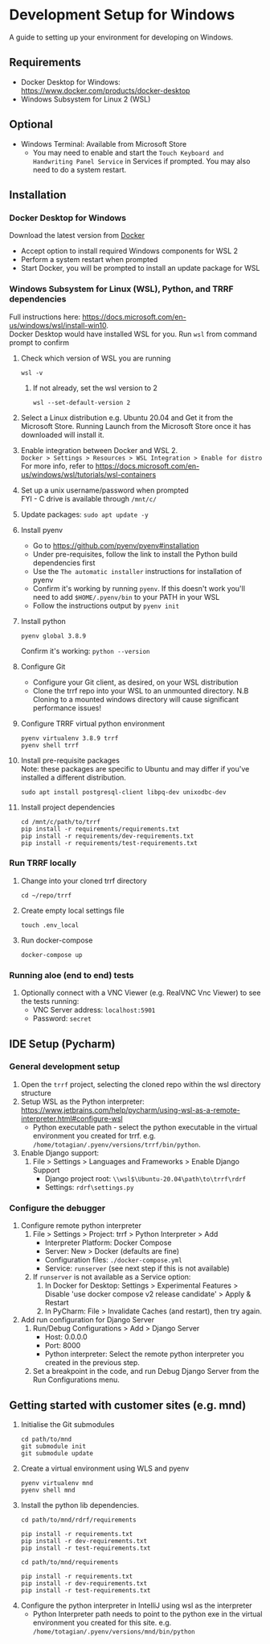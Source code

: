# Development Setup for Windows

A guide to setting up your environment for developing on Windows.

## Requirements
* Docker Desktop for Windows: https://www.docker.com/products/docker-desktop
* Windows Subsystem for Linux 2 (WSL)

## Optional
* Windows Terminal: Available from Microsoft Store  
    * You may need to enable and start the `Touch Keyboard and Handwriting Panel Service` in Services if prompted. You may also need to do a system restart.

## Installation

### Docker Desktop for Windows
Download the latest version from [Docker](https://www.docker.com/products/docker-desktop)
* Accept option to install required Windows components for WSL 2
* Perform a system restart when prompted
* Start Docker, you will be prompted to install an update package for WSL

### Windows Subsystem for Linux (WSL), Python, and TRRF dependencies
Full instructions here: https://docs.microsoft.com/en-us/windows/wsl/install-win10.  
Docker Desktop would have installed WSL for you. Run `wsl` from command prompt to confirm

1. Check which version of WSL you are running
   ```shell
   wsl -v
   ```
   1. If not already, set the wsl version to 2
      ```shell
      wsl --set-default-version 2
      ```

2. Select a Linux distribution e.g. Ubuntu 20.04 and Get it from the Microsoft Store.
Running Launch from the Microsoft Store once it has downloaded will install it.

3. Enable integration between Docker and WSL 2.  
    `Docker > Settings > Resources > WSL Integration > Enable for distro`  
    For more info, refer to https://docs.microsoft.com/en-us/windows/wsl/tutorials/wsl-containers

4. Set up a unix username/password when prompted  
    FYI - C drive is available through `/mnt/c/`

5. Update packages: `sudo apt update -y`

6. Install pyenv
    * Go to https://github.com/pyenv/pyenv#installation
    * Under pre-requisites, follow the link to install the Python build dependencies first
    * Use the `The automatic installer` instructions for installation of pyenv
    * Confirm it's working by running `pyenv`. If this doesn't work you'll need to add `$HOME/.pyenv/bin` to your PATH in your WSL
    * Follow the instructions output by `pyenv init`

7. Install python
    ```shell
    pyenv global 3.8.9
    ```
   Confirm it's working: `python --version`
8. Configure Git
   * Configure your Git client, as desired, on your WSL distribution
   * Clone the trrf repo into your WSL to an unmounted directory. N.B Cloning to a mounted windows directory will cause significant performance issues!

9. Configure TRRF virtual python environment
    ```shell
    pyenv virtualenv 3.8.9 trrf 
    pyenv shell trrf
    ```
10. Install pre-requisite packages  
     Note: these packages are specific to Ubuntu and may differ if you've installed a different distribution.
     ```shell
    sudo apt install postgresql-client libpq-dev unixodbc-dev
     ```
11. Install project dependencies
    ```shell
    cd /mnt/c/path/to/trrf
    pip install -r requirements/requirements.txt
    pip install -r requirements/dev-requirements.txt
    pip install -r requirements/test-requirements.txt
    ```

### Run TRRF locally

1. Change into your cloned trrf directory
    ```shell
    cd ~/repo/trrf
    ```
2. Create empty local settings file
    ```shell
    touch .env_local
    ```
3. Run docker-compose
    ```shell
    docker-compose up    
    ```

### Running aloe (end to end) tests
1. Optionally connect with a VNC Viewer (e.g. RealVNC Vnc Viewer) to see the tests running:
   * VNC Server address: `localhost:5901`
   * Password: `secret`

## IDE Setup (Pycharm)

### General development setup
1. Open the `trrf` project, selecting the cloned repo within the wsl directory structure
2. Setup WSL as the Python interpreter: https://www.jetbrains.com/help/pycharm/using-wsl-as-a-remote-interpreter.html#configure-wsl
   * Python executable path - select the python executable in the virtual environment you created for trrf. e.g. `/home/totagian/.pyenv/versions/trrf/bin/python`.
3. Enable Django support:
   1. File > Settings > Languages and Frameworks > Enable Django Support
      * Django project root: `\\wsl$\Ubuntu-20.04\path\to\trrf\rdrf`
      * Settings: `rdrf\settings.py`

### Configure the debugger
1. Configure remote python interpreter
   1. File > Settings > Project: trrf > Python Interpreter > Add
      * Interpreter Platform: Docker Compose
      * Server: New > Docker (defaults are fine)
      * Configuration files: `./docker-compose.yml`
      * Service: `runserver` (see next step if this is not available)
   2. If `runserver` is not available as a Service option: 
      1. In Docker for Desktop: Settings > Experimental Features > Disable 'use docker compose v2 release candidate' > Apply & Restart
      2. In PyCharm: File > Invalidate Caches (and restart), then try again.
2. Add run configuration for Django Server  
   1. Run/Debug Configurations > Add > Django Server
      * Host: 0.0.0.0
      * Port: 8000
      * Python interpreter: Select the remote python interpreter you created in the previous step.
   2. Set a breakpoint in the code, and run Debug Django Server from the Run Configurations menu.

## Getting started with customer sites (e.g. mnd)
1. Initialise the Git submodules
   ```
   cd path/to/mnd
   git submodule init
   git submodule update
   ```
2. Create a virtual environment using WLS and pyenv
   ```
   pyenv virtualenv mnd
   pyenv shell mnd
   ```
3. Install the python lib dependencies. 
   ```
   cd path/to/mnd/rdrf/requirements
   
   pip install -r requirements.txt
   pip install -r dev-requirements.txt
   pip install -r test-requirements.txt
   
   cd path/to/mnd/requirements
   
   pip install -r requirements.txt
   pip install -r dev-requirements.txt
   pip install -r test-requirements.txt
   ```
4. Configure the python interpreter in IntelliJ using wsl as the interpreter
   * Python Interpreter path needs to point to the python exe in the virtual environment you created for this site.
   e.g. `/home/totagian/.pyenv/versions/mnd/bin/python`
